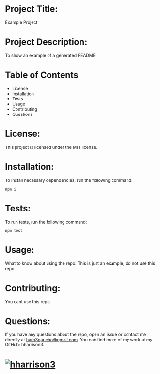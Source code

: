 
# Project Title: 
Example Project
# Project Description: 
To show an example of a generated README
# Table of Contents
* License
* Installation
* Tests
* Usage
* Contributing
* Questions
# License: 
This project is licensed under the MIT license.
# Installation: 
To install necessary dependencies, run the following command:
```
npm i
```
# Tests: 
To run tests, run the following command: 
```
npm test
```
# Usage: 
What to know about using the repo: 
This is just an example, do not use this repo
# Contributing: 
You cant use this repo
# Questions:
If you have any questions about the repo, open an issue or contact
me directly at harb3gaucho@gmail.com. You can find more of my work at my GitHub: hharrison3.

# [![hharrison3](https://github.com/hharrison3.png?size=200)](https://github.com/hharrison3)
